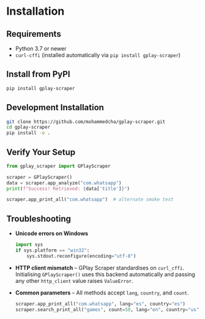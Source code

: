 # Installation

## Requirements

- Python 3.7 or newer
- `curl-cffi` (installed automatically via `pip install gplay-scraper`)

## Install from PyPI

```bash
pip install gplay-scraper
```

## Development Installation

```bash
git clone https://github.com/mohammedcha/gplay-scraper.git
cd gplay-scraper
pip install -e .
```

## Verify Your Setup

```python
from gplay_scraper import GPlayScraper

scraper = GPlayScraper()
data = scraper.app_analyze("com.whatsapp")
print(f"Success! Retrieved: {data['title']}")

scraper.app_print_all("com.whatsapp")  # alternate smoke test
```

## Troubleshooting

- **Unicode errors on Windows**

  ```python
  import sys
  if sys.platform == "win32":
      sys.stdout.reconfigure(encoding="utf-8")
  ```

- **HTTP client mismatch** – GPlay Scraper standardises on `curl_cffi`. Initialising `GPlayScraper()` uses this backend automatically and passing any other `http_client` value raises `ValueError`.

- **Common parameters** – All methods accept `lang`, `country`, and `count`.

  ```python
  scraper.app_print_all("com.whatsapp", lang="es", country="es")
  scraper.search_print_all("games", count=50, lang="en", country="us")
  ```
